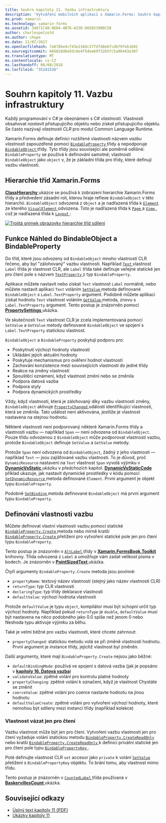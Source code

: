 ```yaml
---
title: Souhrn kapitoly 11. Vazbu infrastruktury
description: 'Vytváření mobilních aplikací s Xamarin.Forms: Souhrn kapitoly 11. Vazbu infrastruktury'
ms.prod: xamarin
ms.technology: xamarin-forms
ms.assetid: 34671C48-0ED4-4B76-A33D-D6505390DC5B
author: charlespetzold
ms.author: chape
ms.date: 11/07/2017
ms.openlocfilehash: 7a878be4cf43e2168c37fdfd8e6fcdb79feb1602
ms.sourcegitcommit: 66682dd8e93c0e4f5dee69f32b5fc5a96443e307
ms.translationtype: MT
ms.contentlocale: cs-CZ
ms.lasthandoff: 06/08/2018
ms.locfileid: "35241536"
---
```

# <a name="summary-of-chapter-11-the-bindable-infrastructure"></a>Souhrn kapitoly 11. Vazbu infrastruktury

Každý programování v C# je obeznámeni s C# *vlastnosti*. Vlastnosti obsahovat *nastavit* přistupujícího objektu nebo *získat* přistupujícího objektu. Se často nazývají *vlastnosti CLR* pro modul Common Language Runtime.

Xamarin.Forms definuje definici rozšířené vlastnosti názvem *vazbu vlastnosti* zapouzdřené pomocí [ `BindableProperty` ](https://developer.xamarin.com/api/type/Xamarin.Forms.BindableProperty/) třídy a nepodporuje [ `BindableObject` ](https://developer.xamarin.com/api/type/Xamarin.Forms.BindableObject/)třídy. Tyto třídy jsou související ale poměrně odlišné: `BindableProperty` se používá k definování samotné; vlastnosti `BindableObject` jako `object` v, že je základní třída pro třídy, které definují vazbu vlastnosti.

## <a name="the-xamarinforms-class-hierarchy"></a>Hierarchie tříd Xamarin.Forms

[ **ClassHierarchy** ](https://github.com/xamarin/xamarin-forms-book-samples/tree/master/Chapter11/ClassHierarchy) ukázce se používá k zobrazení hierarchie Xamarin.Forms třídy a předvedení zásadní roli, kterou hraje reflexe `BindableObject` v této hierarchii. `BindableObject` odvozená z `Object` a je nadřazená třída k [ `Element` ](https://developer.xamarin.com/api/type/Xamarin.Forms.Element/) ze kterého [ `VisualElement` ](https://developer.xamarin.com/api/type/Xamarin.Forms.VisualElement/) odvozena. Toto je nadřazená třída k [ `Page` ](https://developer.xamarin.com/api/type/Xamarin.Forms.Page/) a [ `View` ](https://developer.xamarin.com/api/type/Xamarin.Forms.View/), což je nadřazená třída k [ `Layout` ](https://developer.xamarin.com/api/type/Xamarin.Forms.Layout/):

[![Trojitá snímek obrazovky hierarchie tříd sdílení](images/ch11fg01-small.png "sdílení hierarchie třídy")](images/ch11fg01-large.png#lightbox "sdílení hierarchie – třída")

## <a name="a-peek-into-bindableobject-and-bindableproperty"></a>Funkce Náhled do BindableObject a BindableProperty

Do tříd, které jsou odvozeny od `BindableObject` mnoho vlastností CLR řečeno, aby byl "zálohovaný" vazbu vlastnosti. Například [ `Text` ](https://developer.xamarin.com/api/property/Xamarin.Forms.Label.Text/) vlastnost `Label` třída je vlastnost CLR, ale `Label` třída také definuje veřejné statické jen pro čtení pole s názvem [ `TextProperty` ](https://developer.xamarin.com/api/property/Xamarin.Forms.Label.TextProperty/) z typ `BindableProperty`.

Aplikace můžete nastavit nebo získat `Text` vlastnost `Label` normálně, nebo můžete nastavit aplikaci `Text` voláním [ `SetValue` ](https://developer.xamarin.com/api/member/Xamarin.Forms.BindableObject.SetValue/p/Xamarin.Forms.BindableProperty/System.Object/) metoda definované `BindableObject` s `Label.TextProperty` argument. Podobně můžete aplikaci získat hodnotu `Text` vlastnost voláním [ `GetValue` ](https://developer.xamarin.com/api/member/Xamarin.Forms.BindableObject.GetValue/p/Xamarin.Forms.BindableProperty/) metoda, znovu s `Label.TextProperty` argument. Tento postup je znázorněn pomocí [ **PropertySettings** ](https://github.com/xamarin/xamarin-forms-book-samples/tree/master/Chapter11/PropertySettings) ukázka.

Ve skutečnosti `Text` vlastnost CLR je zcela implementovaná pomocí `SetValue` a `GetValue` metody definované `BindableObject` ve spojení s `Label.TextProperty` statickou vlastnost.

`BindableObject` a `BindableProperty` poskytují podporu pro:

- Poskytnutí výchozí hodnoty vlastností
- Ukládání jejich aktuální hodnoty
- Poskytuje mechanismus pro ověření hodnot vlastností
- Zachování konzistence mezi souvisejících vlastností do jedné třídy
- Reakce na změny vlastností
- Spouštěcí oznámení, když vlastnost změní nebo se změnila
- Podpora datová vazba
- Podpora styly
- Podpora dynamických prostředky

Vždy, když vlastnosti, která je zálohovaný díky vazbu vlastnosti změny, `BindableObject` aktivuje [ `PropertyChanged` ](https://developer.xamarin.com/api/event/Xamarin.Forms.BindableObject.PropertyChanged/) událostí identifikující vlastnosti, která se změnila. Tato událost není aktivována, jestliže je vlastnost nastavena na stejnou hodnotu.

Některé vlastnosti není podporovaný některé Xamarin.Forms třídy a vlastnosti vazbu &mdash; například `Span` &mdash; není odvozena od `BindableObject`. Pouze třídu odvozenou z `BindableObject` může podporovat vlastnosti vazbu, protože `BindableObject` definuje `SetValue` a `GetValue` metody.

Protože `Span` není odvozena od `BindableObject`, žádný z jeho vlastnosti &mdash; například `Text` &mdash; jsou zajišťované vazbu vlastnosti. To je důvod, proč `DynamicResource` nastavení na `Text` vlastnost `Span` vyvolá výjimku v [ **DynamicVsStatic** ](https://github.com/xamarin/xamarin-forms-book-samples/tree/master/Chapter10/DynamicVsStatic) ukázku v předchozích kapitol. [ **DynamicVsStaticCode** ](https://github.com/xamarin/xamarin-forms-book-samples/tree/master/Chapter11/DynamicVsStaticCode) příklad ukazuje, jak nastavit dynamické prostředky v kódu pomocí [ `SetDynamicResource` ](https://developer.xamarin.com/api/member/Xamarin.Forms.Element.SetDynamicResource/p/Xamarin.Forms.BindableProperty/System.String/) metoda definované `Element`. První argument je objekt typu `BindableProperty`.

Podobně [ `SetBinding` ](https://developer.xamarin.com/api/member/Xamarin.Forms.BindableObject.SetBinding/p/Xamarin.Forms.BindableProperty/Xamarin.Forms.BindingBase/) metoda definované `BindableObject` má první argument typu `BindableProperty`.

## <a name="defining-bindable-properties"></a>Definování vlastnosti vazbu

Můžete definovat vlastní vlastnosti vazbu pomocí statické [ `BindableProperty.Create` ](https://developer.xamarin.com/api/member/Xamarin.Forms.BindableProperty.Create/p/System.String/System.Type/System.Type/System.Object/Xamarin.Forms.BindingMode/Xamarin.Forms.BindableProperty+ValidateValueDelegate/Xamarin.Forms.BindableProperty+BindingPropertyChangedDelegate/Xamarin.Forms.BindableProperty+BindingPropertyChangingDelegate/Xamarin.Forms.BindableProperty+CoerceValueDelegate/Xamarin.Forms.BindableProperty+CreateDefaultValueDelegate/) metoda nebo mírně kratší [ `BindableProperty.Create` ](https://developer.xamarin.com/api/member/Xamarin.Forms.BindableProperty.Create/p/System.String/System.Type/System.Type/System.Object/Xamarin.Forms.BindingMode/Xamarin.Forms.BindableProperty+ValidateValueDelegate/Xamarin.Forms.BindableProperty+BindingPropertyChangedDelegate/Xamarin.Forms.BindableProperty+BindingPropertyChangingDelegate/Xamarin.Forms.BindableProperty+CoerceValueDelegate/) přetížení pro vytvoření statické pole jen pro čtení typu `BindableProperty`.

Tento postup je znázorněn v [ `AltLabel` ](https://github.com/xamarin/xamarin-forms-book-samples/blob/master/Libraries/Xamarin.FormsBook.Toolkit/Xamarin.FormsBook.Toolkit/AltLabel.cs) třídy v [ **Xamarin.FormsBook.Toolkit** ](https://github.com/xamarin/xamarin-forms-book-samples/tree/master/Libraries/Xamarin.FormsBook.Toolkit) knihovny. Třída odvozená z `Label` a umožňuje vám zadat velikost písma v bodech. Je znázorněn v [ **PointSizedText** ](https://github.com/xamarin/xamarin-forms-book-samples/tree/master/Chapter11/PointSizedText) ukázka.

Čtyři argumenty `BindableProperty.Create` metoda jsou povinné:

- `propertyName`: textový název vlastnosti (stejný jako název vlastnosti CLR)
- `returnType`: typ CLR vlastnosti
- `declaringType`: typ třídy deklarace vlastnosti
- `defaultValue`: výchozí hodnota vlastnosti

Protože `defaultValue` je typu `object`, kompilátor musí být schopní určit typ výchozí hodnoty. Například pokud `returnType` je `double`, `defaultValue` musí být nastavena na něco podobného jako 0.0 spíše než jenom 0 nebo Neshoda typu aktivuje výjimku za běhu.

Také je velmi běžné pro vazbu vlastnosti, které chcete zahrnout:

- `propertyChanged`: statickou metodu volá se při změně vlastnosti hodnotu. První argument je instance třídy, jejichž vlastnost byl změněn.

Další argumenty, které mají `BindableProperty.Create` nejsou jako běžné:

- `defaultBindingMode`: používá ve spojení s datová vazba (jak je popsáno v [ **kapitoly 16. Datová vazba**](chapter16.md))
- `validateValue`: zpětné volání pro kontrolu platné hodnoty
- `propertyChanging`: zpětné volání k označení, když je vlastnost Chystáte se změnit
- `coerceValue`: zpětné volání pro coerce nastavte hodnotu na jinou hodnotu
- `defaultValueCreate`: zpětné volání pro vytvoření výchozí hodnoty, které nemohou být sdíleny mezi instancí třídy (například kolekce)

### <a name="the-read-only-bindable-property"></a>Vlastnost vázat jen pro čtení

Vazbu vlastnost může být jen pro čtení. Vytvoření vazbu vlastnosti jen pro čtení vyžaduje volání statickou metodu [ `BindableProperty.CreateReadOnly` ](https://developer.xamarin.com/api/member/Xamarin.Forms.BindableProperty.CreateReadOnly/p/System.String/System.Type/System.Type/System.Object/Xamarin.Forms.BindingMode/Xamarin.Forms.BindableProperty+ValidateValueDelegate/Xamarin.Forms.BindableProperty+BindingPropertyChangedDelegate/Xamarin.Forms.BindableProperty+BindingPropertyChangingDelegate/Xamarin.Forms.BindableProperty+CoerceValueDelegate/Xamarin.Forms.BindableProperty+CreateDefaultValueDelegate/) nebo kratší [ `BindableProperty.CreateReadOnly` ](https://developer.xamarin.com/api/member/Xamarin.Forms.BindableProperty.CreateReadOnly/p/System.String/System.Type/System.Type/System.Object/Xamarin.Forms.BindingMode/Xamarin.Forms.BindableProperty+ValidateValueDelegate/Xamarin.Forms.BindableProperty+BindingPropertyChangedDelegate/Xamarin.Forms.BindableProperty+BindingPropertyChangingDelegate/Xamarin.Forms.BindableProperty+CoerceValueDelegate/) k definici privátní statické jen pro čtení pole typu [ `BindablePropertyKey` ](https://developer.xamarin.com/api/type/Xamarin.Forms.BindablePropertyKey/).

Poté definujte vlastnost CLR `set` accesor jako `private` k volání [ `SetValue` ](https://developer.xamarin.com/api/member/Xamarin.Forms.BindableObject.SetValue/p/Xamarin.Forms.BindablePropertyKey/System.Object/) přetížení s `BindablePropertyKey` objektu. To brání tomu, aby vlastnost mimo třídu.

Tento postup je znázorněn v [ `CountedLabel` ](https://github.com/xamarin/xamarin-forms-book-samples/blob/master/Libraries/Xamarin.FormsBook.Toolkit/Xamarin.FormsBook.Toolkit/CountedLabel.cs) třída používaná v [ **BaskervillesCount** ](https://github.com/xamarin/xamarin-forms-book-samples/tree/master/Chapter11/BaskervillesCount) ukázka.



## <a name="related-links"></a>Související odkazy

- [Úplný text kapitoly 11 (PDF)](https://download.xamarin.com/developer/xamarin-forms-book/XamarinFormsBook-Ch11-Apr2016.pdf)
- [Ukázky kapitoly 11](https://github.com/xamarin/xamarin-forms-book-samples/tree/master/Chapter11)
